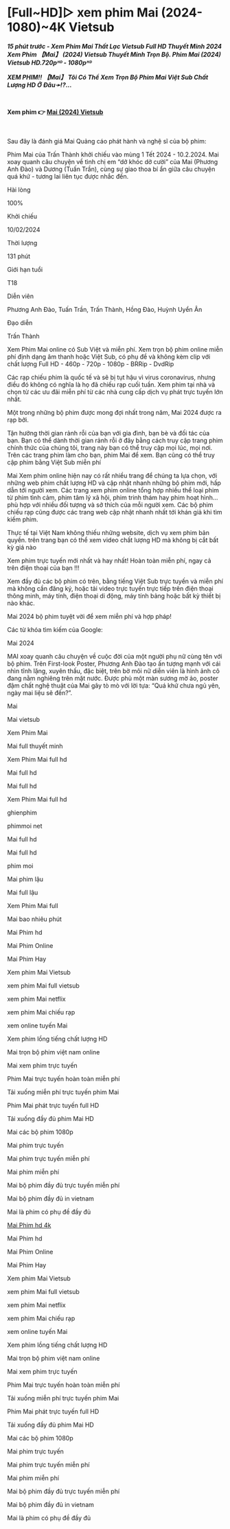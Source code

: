 <h1>[Full~HD]▷ xem phim Mai (2024-1080)~4K Vietsub</h1>
<p><b><I>15 phút trước - Xem Phim Mai Thất Lạc Vietsub Full HD Thuyết Minh 2024 Xem Phim 【Mai】 (2024) Vietsub Thuyết Minh Trọn Bộ. Phim Mai (2024) Vietsub HD.720pᴴᴰ - 1080pᴴᴰ</I></b></p>
<p><b><I>XEM PHIM!! 【Mai】 Tôi Có Thể Xem Trọn Bộ Phim Mai Việt Sub Chất Lượng HD Ở Đâu➛⁉...</I></b></p>
<p><b><br></b></p>
<p><b>Xem phim 👉 <a href="https://t.co/jSwPPs51zj" rel="noopener">Mai (2024) Vietsub</a></b></p>
<p><b><br></b></p>
<p>Sau đây là đánh giá Mai Quảng cáo phát hành và nghệ sĩ của bộ phim:</p>

<p>Phim Mai của Trấn Thành khởi chiếu vào mùng 1 Tết 2024 - 10.2.2024. Mai xoay quanh câu chuyện về tình chị em “dở khóc dở cười” của Mai (Phương Anh Đào) và Dương (Tuấn Trần), cùng sự giao thoa bí ẩn giữa câu chuyện quá khứ - tương lai liên tục được nhắc đến.</p>
<p>Hài lòng</p>
<p>100%</p>
<p>Khởi chiếu</p>
<p>10/02/2024</p>
<p>Thời lượng</p>
<p>131 phút</p>
<p>Giới hạn tuổi</p>
<p>T18</p>
<p>Diễn viên</p>
<p>Phương Anh Đào, Tuấn Trần, Trấn Thành, Hồng Đào, Huỳnh Uyển Ân</p>
<p>Đạo diễn</p>
<p>Trấn Thành</p>

<p>Xem Phim Mai online có Sub Việt và miễn phí. Xem trọn bộ phim online miễn phí định dạng âm thanh hoặc Việt Sub, có phụ đề và không kèm clip với chất lượng Full HD - 460p - 720p - 1080p - BRRip - DvdRip</p>
<p>Các rạp chiếu phim là quốc tế và sẽ bị tụt hậu vì virus coronavirus, nhưng điều đó không có nghĩa là họ đã chiếu rạp cuối tuần. Xem phim tại nhà và chọn từ các ưu đãi miễn phí từ các nhà cung cấp dịch vụ phát trực tuyến lớn nhất.</p>
<p>Một trong những bộ phim được mong đợi nhất trong năm, Mai 2024 được ra rạp bởi.</p>

<p>Tận hưởng thời gian rảnh rỗi của bạn với gia đình, bạn bè và đối tác của bạn. Bạn có thể dành thời gian rảnh rỗi ở đây bằng cách truy cập trang phim chính thức của chúng tôi, trang này bạn có thể truy cập mọi lúc, mọi nơi. Trên các trang phim làm cho bạn, phim Mai để xem. Bạn cũng có thể truy cập phim bằng Việt Sub miễn phí</p>
<p>Mai Xem phim online hiện nay có rất nhiều trang để chúng ta lựa chọn, với những web phim chất lượng HD và cập nhật nhanh những bộ phim mới, hấp dẫn tới người xem. Các trang xem phim online tổng hợp nhiều thể loại phim từ phim tình cảm, phim tâm lý xã hội, phim trinh thám hay phim hoạt hình… phù hợp với nhiều đối tượng và sở thích của mỗi người xem. Các bộ phim chiếu rạp cũng được các trang web cập nhật nhanh nhất tới khán giả khi tìm kiếm phim.</p>
<p>Thực tế tại Việt Nam không thiếu những website, dịch vụ xem phim bản quyền. trên trang bạn có thể xem video chất lượng HD mà không bị cắt bất kỳ giá nào</p>
<p>Xem phim trực tuyến mới nhất và hay nhất! Hoàn toàn miễn phí, ngay cả trên điện thoại của bạn !!!</p>

<p>Xem đầy đủ các bộ phim có trên, bằng tiếng Việt Sub trực tuyến và miễn phí mà không cần đăng ký, hoặc tải video trực tuyến trực tiếp trên điện thoại thông minh, máy tính, điện thoại di động, máy tính bảng hoặc bất kỳ thiết bị nào khác.</p>
<p>Mai 2024 bộ phim tuyệt vời để xem miễn phí và hợp pháp!</p>
<p>Các từ khóa tìm kiếm của Google:</p>

<p>Mai 2024</p>

<p>MAI xoay quanh câu chuyện về cuộc đời của một người phụ nữ cùng tên với bộ phim. Trên First-look Poster, Phương Anh Đào tạo ấn tượng mạnh với cái nhìn tĩnh lặng, xuyên thấu, đặc biệt, trên bờ môi nữ diễn viên là hình ảnh cô đang nằm nghiêng trên mặt nước. Được phủ một màn sương mờ ảo, poster đậm chất nghệ thuật của Mai gây tò mò với lời tựa: “Quá khứ chưa ngủ yên, ngày mai liệu sẽ đến?”.</p>

<p>Mai</p>

<p>Mai vietsub</p>

<p>Xem Phim Mai</p>

<p>Mai full thuyết minh</p>

<p>Xem Phim Mai full hd</p>

<p>Mai full hd</p>

<p>Mai full hd</p>

<p>Xem Phim Mai full hd</p>

<p>ghienphim</p>

<p>phimmoi net</p>

<p>Mai full hd</p>

<p>Mai full hd</p>

<p>phim moi</p>

<p>Mai phim lậu</p>

<p>Mai full lậu</p>

<p>Xem Phim Mai full</p>

<p>Mai bao nhiêu phút</p>

<p>Mai Phim hd</p>

<p>Mai Phim Online</p>

<p>Mai Phim Hay</p>

<p>Xem phim Mai Vietsub</p>

<p>xem phim Mai full vietsub</p>

<p>xem phim Mai netflix</p>

<p>xem phim Mai chiếu rạp</p>

<p>xem online tuyến Mai</p>

<p>Xem phim lồng tiếng chất lượng HD</p>

<p>Mai trọn bộ phim việt nam online</p>

<p>Mai xem phim trực tuyến</p>

<p>Phim Mai trực tuyến hoàn toàn miễn phí</p>

<p>Tải xuống miễn phí trực tuyến phim Mai</p>

<p>Phim Mai phát trực tuyến full HD</p>

<p>Tải xuống đầy đủ phim Mai HD</p>

<p>Mai các bộ phim 1080p</p>

<p>Mai phim trực tuyến</p>

<p>Mai phim trực tuyến miễn phí</p>

<p>Mai phim miễn phí</p>

<p>Mai bộ phim đầy đủ trực tuyến miễn phí</p>

<p>Mai bộ phim đầy đủ in vietnam</p>

<p>Mai là phim có phụ đề đầy đủ</p>

<a href="https://www.taskade.com/p/xem-phim-mai-2024-full-hd-vietsub-high-quality-01HRCGBNFTER4D6HXANVSYVX08">Mai Phim hd 4k</a><br />

<p>Mai Phim hd</p>

<p>Mai Phim Online</p>

<p>Mai Phim Hay</p>

<p>Xem phim Mai Vietsub</p>

<p>xem phim Mai full vietsub</p>

<p>xem phim Mai netflix</p>

<p>xem phim Mai chiếu rạp</p>

<p>xem online tuyến Mai</p>

<p>Xem phim lồng tiếng chất lượng HD</p>

<p>Mai trọn bộ phim việt nam online</p>

<p>Mai xem phim trực tuyến</p>

<p>Phim Mai trực tuyến hoàn toàn miễn phí</p>

<p>Tải xuống miễn phí trực tuyến phim Mai</p>

<p>Phim Mai phát trực tuyến full HD</p>

<p>Tải xuống đầy đủ phim Mai HD</p>

<p>Mai các bộ phim 1080p</p>

<p>Mai phim trực tuyến</p>

<p>Mai phim trực tuyến miễn phí</p>

<p>Mai phim miễn phí</p>

<p>Mai bộ phim đầy đủ trực tuyến miễn phí</p>

<p>Mai bộ phim đầy đủ in vietnam</p>

<p>Mai là phim có phụ đề đầy đủ</p>
